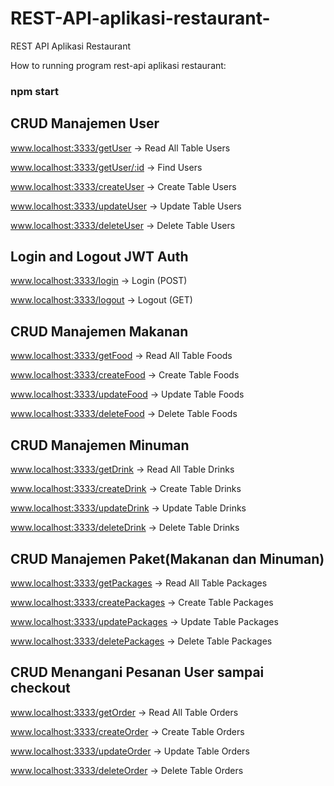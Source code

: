 # REST-API-aplikasi-restaurant-
REST API Aplikasi Restaurant

How to running program rest-api aplikasi restaurant:
### npm start

## CRUD Manajemen User
www.localhost:3333/getUser -> Read All Table Users

www.localhost:3333/getUser/:id -> Find Users

www.localhost:3333/createUser -> Create Table Users

www.localhost:3333/updateUser -> Update Table Users

www.localhost:3333/deleteUser -> Delete Table Users

## Login and Logout JWT Auth
www.localhost:3333/login -> Login (POST)

www.localhost:3333/logout -> Logout (GET)

## CRUD Manajemen Makanan
www.localhost:3333/getFood -> Read All Table Foods

www.localhost:3333/createFood -> Create Table Foods

www.localhost:3333/updateFood -> Update Table Foods

www.localhost:3333/deleteFood -> Delete Table Foods

## CRUD Manajemen Minuman
www.localhost:3333/getDrink -> Read All Table Drinks

www.localhost:3333/createDrink -> Create Table Drinks

www.localhost:3333/updateDrink -> Update Table Drinks

www.localhost:3333/deleteDrink -> Delete Table Drinks

## CRUD Manajemen Paket(Makanan dan Minuman)
www.localhost:3333/getPackages -> Read All Table Packages

www.localhost:3333/createPackages -> Create Table Packages

www.localhost:3333/updatePackages -> Update Table Packages

www.localhost:3333/deletePackages -> Delete Table Packages

## CRUD Menangani Pesanan User sampai checkout
www.localhost:3333/getOrder -> Read All Table Orders

www.localhost:3333/createOrder -> Create Table Orders

www.localhost:3333/updateOrder -> Update Table Orders

www.localhost:3333/deleteOrder -> Delete Table Orders
